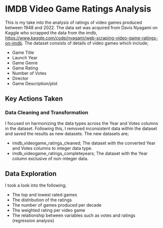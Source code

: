 # IMDB Video Game Ratings Analysis
This is my take into the analysis of ratings of video games produced between 1948 and 2022. The data set was acquired from Davis Nyagami on Kaggle who scrapped the data
from the imdb, https://www.kaggle.com/code/nyagami/web-scraping-video-game-ratings-on-imdb.
The dataset consists of details of video games which include;

- Game Title
- Launch Year
- Game Genre
- Game Rating
- Number of Votes
- Director
- Game Description/plot

## Key Actions Taken

### Data Cleaning and Transformation
I focused on harmonizing the data types across the Year and Votes columns in the dataset. Following this, I removed inconsistent data within the dataset and saved 
the results as new datasets. The new datasets are;

- imdb_videogame_ratings_cleaned; The dataset with the converted Year and Votes columns to integer data type.
- imdb_videogame_ratings_completeyears; The dataset with the Year column exclusive of non-integer data.

## Data Exploration
I took a look into the following;

- The top and lowest rated games
- The distribution of the ratings 
- The number of games produced per decade
- The weighted rating per video game
- The relationship between variables such as votes and ratings (regression analysis)
